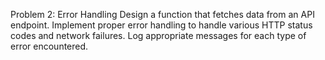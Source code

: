 Problem 2: Error Handling
Design a function that fetches data from an API endpoint. Implement proper error handling to handle various HTTP status codes and network failures. Log appropriate messages for each type of error encountered.